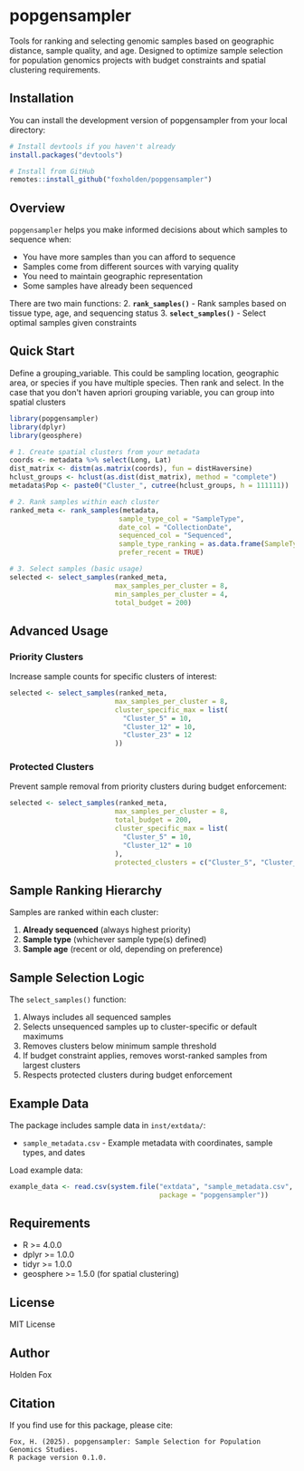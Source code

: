 # popgensampler

Tools for ranking and selecting genomic samples based on geographic distance, sample quality, and age. Designed to optimize sample selection for population genomics projects with budget constraints and spatial clustering requirements.

## Installation

You can install the development version of popgensampler from your local directory:

```r
# Install devtools if you haven't already
install.packages("devtools")

# Install from GitHub
remotes::install_github("foxholden/popgensampler")
```

## Overview

`popgensampler` helps you make informed decisions about which samples to sequence when:
- You have more samples than you can afford to sequence
- Samples come from different sources with varying quality
- You need to maintain geographic representation
- Some samples have already been sequenced

There are two main functions:
2. **`rank_samples()`** - Rank samples based on tissue type, age, and sequencing status
3. **`select_samples()`** - Select optimal samples given constraints

## Quick Start

Define a grouping_variable. This could be sampling location, geographic area, or species if you have multiple species. Then rank and select. In the case that you don't haven apriori grouping variable, you can group into spatial clusters
```r
library(popgensampler)
library(dplyr)
library(geosphere)

# 1. Create spatial clusters from your metadata
coords <- metadata %>% select(Long, Lat)
dist_matrix <- distm(as.matrix(coords), fun = distHaversine)
hclust_groups <- hclust(as.dist(dist_matrix), method = "complete")
metadata$Pop <- paste0("Cluster_", cutree(hclust_groups, h = 111111))

# 2. Rank samples within each cluster
ranked_meta <- rank_samples(metadata,
                           sample_type_col = "SampleType",
                           date_col = "CollectionDate",
                           sequenced_col = "Sequenced",
                           sample_type_ranking = as.data.frame(SampleType = c(Best, Ok, Worst), type_rank = c(1, 2, 3))
                           prefer_recent = TRUE)

# 3. Select samples (basic usage)
selected <- select_samples(ranked_meta,
                          max_samples_per_cluster = 8,
                          min_samples_per_cluster = 4,
                          total_budget = 200)
```

## Advanced Usage

### Priority Clusters

Increase sample counts for specific clusters of interest:

```r
selected <- select_samples(ranked_meta,
                          max_samples_per_cluster = 8,
                          cluster_specific_max = list(
                            "Cluster_5" = 10,
                            "Cluster_12" = 10,
                            "Cluster_23" = 12
                          ))
```

### Protected Clusters

Prevent sample removal from priority clusters during budget enforcement:

```r
selected <- select_samples(ranked_meta,
                          max_samples_per_cluster = 8,
                          total_budget = 200,
                          cluster_specific_max = list(
                            "Cluster_5" = 10,
                            "Cluster_12" = 10
                          ),
                          protected_clusters = c("Cluster_5", "Cluster_12"))
```

## Sample Ranking Hierarchy

Samples are ranked within each cluster:

1. **Already sequenced** (always highest priority)
2. **Sample type** (whichever sample type(s) defined)
3. **Sample age** (recent or old, depending on preference)

## Sample Selection Logic

The `select_samples()` function:

1. Always includes all sequenced samples
2. Selects unsequenced samples up to cluster-specific or default maximums
3. Removes clusters below minimum sample threshold
4. If budget constraint applies, removes worst-ranked samples from largest clusters
5. Respects protected clusters during budget enforcement

## Example Data

The package includes sample data in `inst/extdata/`:
- `sample_metadata.csv` - Example metadata with coordinates, sample types, and dates

Load example data:
```r
example_data <- read.csv(system.file("extdata", "sample_metadata.csv", 
                                     package = "popgensampler"))
```

## Requirements

- R >= 4.0.0
- dplyr >= 1.0.0
- tidyr >= 1.0.0
- geosphere >= 1.5.0 (for spatial clustering)

## License

MIT License

## Author

Holden Fox

## Citation

If you find use for this package, please cite:

```
Fox, H. (2025). popgensampler: Sample Selection for Population Genomics Studies. 
R package version 0.1.0.
```
